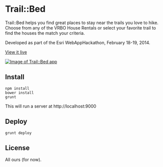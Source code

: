 # Trail::Bed

Trail::Bed helps you find great places to stay near the trails you love to hike. Choose from any of the VRBO House Rentals or select your favorite trail to find the houses the match your criteria.

Developed as part of the Esri WebAppHackathon, February 18-19, 2014.

[View it live](http://benheb.github.io/woot-woot/)

[![Image of Trail::Bed app](https://raw.github.com/benheb/woot-woot/master/screenshot.png "Trail::Bed App")](http://benheb.github.io/woot-woot/)

## Install

```
npm install
bower install
grunt
```

This will run a server at http://localhost:9000

## Deploy

`grunt deploy`

## License

All ours (for now).